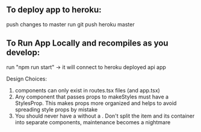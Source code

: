 ## To deploy app to heroku:
push changes to master
run git push heroku master 

## To Run App Locally and recompiles as you develop:
run "npm run start" -> it will connect to heroku deployed api app


Design Choices:

1. <Route> components can only exist in routes.tsx files (and app.tsx)
2. Any component that passes props to makeStyles must have a <ComponentName>StylesProp. This makes props more organized and helps to avoid spreading style props by mistake
3. You should never have a <Grid item> without a <Grid container>. Don't split the item and its container into separate components, maintenance becomes a nightmare
